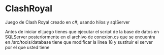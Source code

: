 # ClashRoyal
Juego de Clash Royal creado en c#, usando hilos y sqlServer 

Antes de iniciar el juego tienes que ejecutar el script de la base de datos en SQLServer
posteriormente en el archivo de conexion.cs que se encuentra en 
/src/tools/database tiene que modificar la linea 18 y sustituir el server por el que usted tiene
